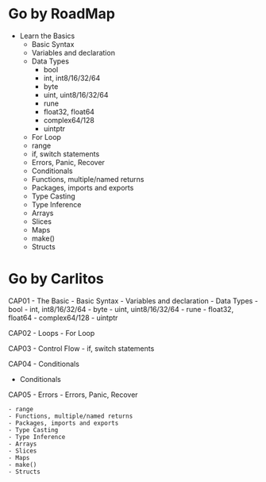 # Go by RoadMap

- Learn the Basics
    - Basic Syntax
    - Variables and declaration
    - Data Types
        - bool
        - int, int8/16/32/64
        - byte
        - uint, uint8/16/32/64
        - rune
        - float32, float64
        - complex64/128
        - uintptr
    - For Loop
    - range
    - if, switch statements
    - Errors, Panic, Recover
    - Conditionals
    - Functions, multiple/named returns
    - Packages, imports and exports
    - Type Casting
    - Type Inference
    - Arrays
    - Slices
    - Maps
    - make()
    - Structs

# Go by Carlitos

CAP01 - The Basic
    - Basic Syntax
    - Variables and declaration
    - Data Types
        - bool
        - int, int8/16/32/64
        - byte
        - uint, uint8/16/32/64
        - rune
        - float32, float64
        - complex64/128
        - uintptr

CAP02 - Loops
    - For Loop

CAP03 - Control Flow
    - if, switch statements

CAP04 - Conditionals
- Conditionals

CAP05 - Errors
    - Errors, Panic, Recover

    - range
    - Functions, multiple/named returns
    - Packages, imports and exports
    - Type Casting
    - Type Inference
    - Arrays
    - Slices
    - Maps
    - make()
    - Structs